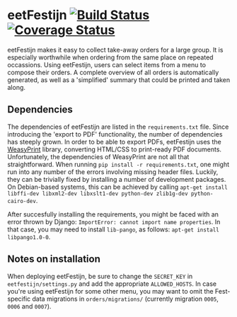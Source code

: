 # eetFestijn [![Build Status](https://travis-ci.org/joostrijneveld/eetFestijn.svg?branch=master)](https://travis-ci.org/joostrijneveld/eetFestijn) [![Coverage Status](https://coveralls.io/repos/joostrijneveld/eetFestijn/badge.svg)](https://coveralls.io/r/joostrijneveld/eetFestijn)

eetFestijn makes it easy to collect take-away orders for a large group. It is especially worthwhile when ordering from the same place on repeated occassions. Using eetFestijn, users can select items from a menu to compose their orders. A complete overview of all orders is automatically generated, as well as a 'simplified' summary that could be printed and taken along.

## Dependencies

The dependencies of eetFestijn are listed in the `requirements.txt` file. Since introducing the 'export to PDF' functionality, the number of dependencies has steeply grown. In order to be able to export PDFs, eetFestijn uses the [WeasyPrint](http://weasyprint.org/) library, converting HTML/CSS to print-ready PDF documents. Unfortunately, the dependencies of WeasyPrint are not all that straightforward. When running `pip install -r requirements.txt`, one might run into any number of the errors involving missing header files. Luckily, they can be trivially fixed by installing a number of development packages. On Debian-based systems, this can be achieved by calling `apt-get install libffi-dev libxml2-dev libxslt1-dev python-dev zlib1g-dev python-cairo-dev`.

After succesfully installing the requirements, you might be faced with an error thrown by Django: `ImportError: cannot import name properties`. In that case, you may need to install `lib-pango`, as follows: `apt-get install libpango1.0-0`.

## Notes on installation

When deploying eetFestijn, be sure to change the `SECRET_KEY` in `eetfestijn/settings.py` and add the appropriate `ALLOWED_HOSTS`. In case you're using eetFestijn for some other menu, you may want to omit the Fest-specific data migrations in `orders/migrations/` (currently migration `0005`, `0006` and `0007`).
